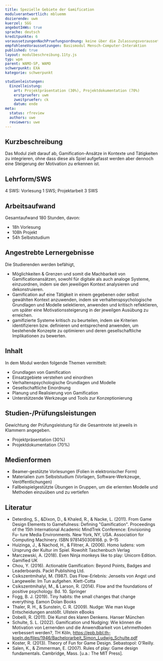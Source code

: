 ```yaml
---
title: Spezielle Gebiete der Gamification
modulverantwortlich: mbluemm
dozierende: uwm
kuerzel: SGG
angebotImWs: true
sprache: deutsch
kreditpunkte: 6
voraussetzungenNachPruefungsordnung: keine über die Zulassungsvoraussetzungen zum Studium hinausgehenden
empfohleneVoraussetzungen: Basismodul Mensch-Computer-Interaktion
published: true
layout: modulbeschreibung.11ty.js
typ: wpm
parent: WAMO-SP, WAMO
schwerpunkt: EXA
kategorie: schwerpunkt

studienleistungen:
  Einzelleistung:
    art: Projektpräsentation (30%), Projektdokumentation (70%)
    erstpruefer: uwm
    zweitpruefer: ck 
    datum: ende
meta:
  status: rfreview    
  authors: uwe
  reviewers: uwe
---
```


## Kurzbeschreibung
Das Modul zielt darauf ab, Gamification-Ansätze in Kontexte und Tätigkeiten zu integrieren, ohne dass diese als Spiel aufgefasst werden aber dennoch 
eine Steigerung der Motivation zu erkennen ist. 

## Lehrform/SWS 
4 SWS: Vorlesung 1 SWS; Projektarbeit 3 SWS

## Arbeitsaufwand 
Gesamtaufwand 180 Stunden, davon:
- 18h Vorlesung 
- 108h Projekt
- 54h Selbststudium 

## Angestrebte Lernergebnisse
Die Studierenden werden befähigt,
- Möglichkeiten & Grenzen und somit die Machbarkeit von Gamificationansätzen, sowohl für digitale als auch analoge Systeme, einzuordnen, indem sie den 
  jeweiligen Kontext analysieren und dekonstruieren.
- Gamification auf eine Tätigkeit in einem gegebenen oder selbst gewählten Kontext anzuwenden, indem sie verhaltenspsychologische Grundlagen und Modelle 
  selektieren, anwenden und kritisch reflektieren, um später eine Motivationssteigerung in der jeweilgen Ausübung zu erreichen. 
- gamifizierte Systeme kritisch zu beurteilen, indem sie Kriterien identifizieren bzw. definieren und entsprechend anwenden, um bestehende Konzepte zu 
  optimieren und deren gesellschaftliche Implikationen zu bewerten.

## Inhalt
In dem Modul werden folgende Themen vermittelt:
- Grundlagen von Gamification
- Einsatzgebiete verstehen und einordnen
- Verhaltenspsychologische Grundlagen und Modelle
- Gesellschaftliche Einordnung
- Planung und Realisierung von Gamification
- Unterstützende Werkzeuge und Tools zur Konzeptionierung

## Studien-/Prüfungsleistungen
Gewichtung der Prüfungsleistung für die Gesamtnote ist jeweils in Klammern angegeben.
- Projektpräsentation (30%)
- Projektdokumentation (70%)

## Medienformen
- Beamer-gestützte Vorlesungen (Folien in elektronischer Form)
- Materialien zum Selbststudium (Vorlagen, Software-Werkzeuge, Veröffentlichungen)
- Fallbeispielgestützte Übungen in Gruppen, um die erlernten Modelle und Methoden einzuüben und zu vertiefen

## Literatur
* Deterding, S., &Dixon, D., & Khaled, R., & Nacke, L. (2011). From Game Design Elements to Gamefulness: Defining "Gamification". Proceedings of the 15th International Academic MindTrek Conference: Envisioning Fu-
ture Media Environments. New York, NY, USA. Association for Computing Machinery. ISBN 9781450308168. p. 9–15
* Huizinga, J., & Nachod, H., & Flitner, A. (2006). Homo ludens: vom Ursprung der Kultur im Spiel. Rowohlt Taschenbuch Verlag
* Marczewski, A. (2018). Even Ninja monkeys like to play: Unicorn Edition. Gamified UK
* Chou, Y. (2016). Actionable Gamification: Beyond Points, Badges and Leaderboards. Packt Publishing Ltd.
* Csikszentmihalyi, M. (1987). Das Flow-Erlebnis: Jenseits von Angst und Langeweile: Im Tun aufgehen. Klett-Cotta
* Csikszentmihalyi, M., & Larson, R. (2014). Flow and the foundations of positive psychology. Bd. 10. Springer
* Fogg, B. J. (2019). Tiny habits: the small changes that change everything. Eamon Dolan Books
* Thaler, R. H., & Sunstein, C. R. (2009). Nudge: Wie man kluge Entscheidungen anstößt. Ullstein eBooks
* Dobelli, R. (2011). Die Kunst des klaren Denkens. Hanser München
* Schulte, S. L. (2022). Gamification und Nudging: Wie können die Motivation von Lernenden und die Anwendbarkeit von Lehrmethoden verbessert werden?, TH Köln, https://epb.bibl.th-koeln.de/files/1946/Bachelorarbeit_Simon_Ludwig_Schulte.pdf
* Koster, R. (2013). Theory of Fun for Game Design. Sebastopol: O'Reilly. 
* Salen, K., & Zimmerman, E. (2007). Rules of play: Game design fundamentals. Cambridge, Mass. [u.a.: The MIT Press]. 
